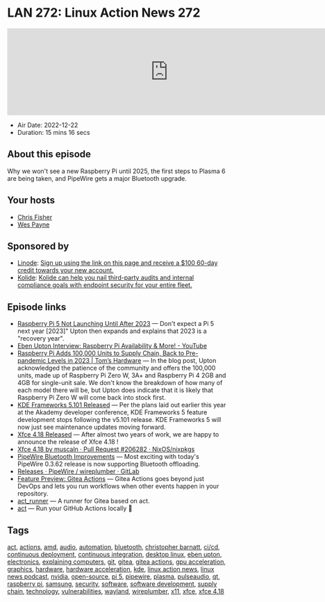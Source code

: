 # LAN 272: Linux Action News 272

<iframe src="https://player.fireside.fm/v2/DAcK9LdX+pQjPMEQ9?theme=dark" width="740" height="200" frameborder="0" scrolling="no"></iframe>

* Air Date: 2022-12-22
* Duration: 15 mins 16 secs

## About this episode

Why we won't see a new Raspberry Pi until 2025, the first steps to Plasma 6 are being taken, and PipeWire gets a major Bluetooth upgrade.

## Your hosts
* [Chris Fisher](https://linuxactionnews.com/hosts/chris)
* [Wes Payne](https://linuxactionnews.com/hosts/wes)

## Sponsored by

  * [Linode](http://linode.com/lan): [Sign up using the link on this page and receive a $100 60-day credit towards your new account. ](http://linode.com/lan)
  * [Kolide](https://l.kolide.co/3klbWzr): [Kolide can help you nail third-party audits and internal compliance goals with endpoint security for your entire fleet. ](https://l.kolide.co/3klbWzr)



## Episode links

  * [Raspberry Pi 5 Not Launching Until After 2023](https://www.tomshardware.com/news/raspberry-pi-5-after-2023 "Raspberry Pi 5 Not Launching Until After 2023") — Don't expect a Pi 5 next year [2023]" Upton then expands and explains that 2023 is a "recovery year". 
  * [Eben Upton Interview: Raspberry Pi Availability & More! - YouTube](https://www.youtube.com/watch?v=P9vna9jao9I "Eben Upton Interview: Raspberry Pi Availability & More! - YouTube")
  * [Raspberry Pi Adds 100,000 Units to Supply Chain, Back to Pre-pandemic Levels in 2023 | Tom’s Hardware](https://www.tomshardware.com/news/raspberry-pi-adds-100000-units-to-supply-chain-back-to-pre-pandemic-levels-in-2023 "Raspberry Pi Adds 100,000 Units to Supply Chain, Back to Pre-pandemic Levels in 2023 | Tom’s Hardware") — In the blog post, Upton acknowledged the patience of the community and offers the 100,000 units, made up of Raspberry Pi Zero W, 3A+ and Raspberry Pi 4 2GB and 4GB for single-unit sale. We don't know the breakdown of how many of each model there will be, but Upton does indicate that it is likely that Raspberry Pi Zero W will come back into stock first. 
  * [KDE Frameworks 5.101 Released](https://www.phoronix.com/news/KDE-Frameworks-6-Branch-Point "KDE Frameworks 5.101 Released") — Per the plans laid out earlier this year at the Akademy developer conference, KDE Frameworks 5 feature development stops following the v5.101 release. KDE Frameworks 5 will now just see maintenance updates moving forward. 
  * [Xfce 4.18 Released](https://alexxcons.github.io/blogpost_8.html "Xfce 4.18 Released") — After almost two years of work, we are happy to announce the release of Xfce 4.18 !
  * [Xfce 4.18 by muscaln · Pull Request #206282 · NixOS/nixpkgs](https://github.com/NixOS/nixpkgs/pull/206282 "Xfce 4.18 by muscaln · Pull Request #206282 · NixOS/nixpkgs")
  * [PipeWire Bluetooth Improvements](https://www.phoronix.com/news/PipeWire-0.3.62 "PipeWire Bluetooth Improvements") — Most exciting with today's PipeWire 0.3.62 release is now supporting Bluetooth offloading. 
  * [Releases · PipeWire / wireplumber · GitLab](https://gitlab.freedesktop.org/pipewire/wireplumber/-/releases "Releases · PipeWire / wireplumber · GitLab")
  * [Feature Preview: Gitea Actions](https://blog.gitea.io/2022/12/feature-preview-gitea-actions/ "Feature Preview: Gitea Actions") — Gitea Actions goes beyond just DevOps and lets you run workflows when other events happen in your repository. 
  * [act_runner](https://gitea.com/gitea/act_runner "act_runner") — A runner for Gitea based on act.
  * [act](https://github.com/nektos/act "act") — Run your GitHub Actions locally 🚀



## Tags

[act](https://linuxactionnews.com/tags/act), [actions](https://linuxactionnews.com/tags/actions), [amd](https://linuxactionnews.com/tags/amd), [audio](https://linuxactionnews.com/tags/audio), [automation](https://linuxactionnews.com/tags/automation), [bluetooth](https://linuxactionnews.com/tags/bluetooth), [christopher barnatt](https://linuxactionnews.com/tags/christopher%20barnatt), [ci/cd](https://linuxactionnews.com/tags/ci%2Fcd), [continuous deployment](https://linuxactionnews.com/tags/continuous%20deployment), [continuous integration](https://linuxactionnews.com/tags/continuous%20integration), [desktop linux](https://linuxactionnews.com/tags/desktop%20linux), [eben upton](https://linuxactionnews.com/tags/eben%20upton), [electronics](https://linuxactionnews.com/tags/electronics), [explaining computers](https://linuxactionnews.com/tags/explaining%20computers), [git](https://linuxactionnews.com/tags/git), [gitea](https://linuxactionnews.com/tags/gitea), [gitea actions](https://linuxactionnews.com/tags/gitea%20actions), [gpu acceleration](https://linuxactionnews.com/tags/gpu%20acceleration), [graphics](https://linuxactionnews.com/tags/graphics), [hardware](https://linuxactionnews.com/tags/hardware), [hardware acceleration](https://linuxactionnews.com/tags/hardware%20acceleration), [kde](https://linuxactionnews.com/tags/kde), [linux action news](https://linuxactionnews.com/tags/linux%20action%20news), [linux news podcast](https://linuxactionnews.com/tags/linux%20news%20podcast), [nvidia](https://linuxactionnews.com/tags/nvidia), [open-source](https://linuxactionnews.com/tags/open-source), [pi 5](https://linuxactionnews.com/tags/pi%205), [pipewire](https://linuxactionnews.com/tags/pipewire), [plasma](https://linuxactionnews.com/tags/plasma), [pulseaudio](https://linuxactionnews.com/tags/pulseaudio), [qt](https://linuxactionnews.com/tags/qt), [raspberry pi](https://linuxactionnews.com/tags/raspberry%20pi), [samsung](https://linuxactionnews.com/tags/samsung), [security](https://linuxactionnews.com/tags/security), [software](https://linuxactionnews.com/tags/software), [software development](https://linuxactionnews.com/tags/software%20development), [supply chain](https://linuxactionnews.com/tags/supply%20chain), [technology](https://linuxactionnews.com/tags/technology), [vulnerabilities](https://linuxactionnews.com/tags/vulnerabilities), [wayland](https://linuxactionnews.com/tags/wayland), [wireplumber](https://linuxactionnews.com/tags/wireplumber), [x11](https://linuxactionnews.com/tags/x11), [xfce](https://linuxactionnews.com/tags/xfce), [xfce 4.18](https://linuxactionnews.com/tags/xfce%204.18)